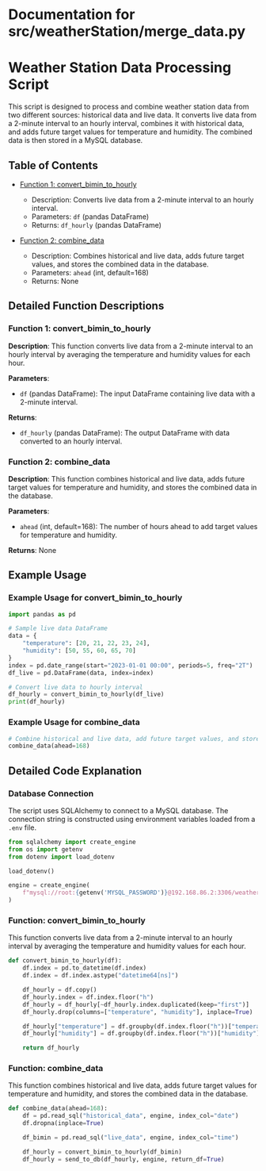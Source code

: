 # Documentation for src/weatherStation/merge_data.py

# Weather Station Data Processing Script

This script is designed to process and combine weather station data from two different sources: historical data and live data. It converts live data from a 2-minute interval to an hourly interval, combines it with historical data, and adds future target values for temperature and humidity. The combined data is then stored in a MySQL database.

## Table of Contents

- [Function 1: convert_bimin_to_hourly](#function-1-convert_bimin_to_hourly)
  - Description: Converts live data from a 2-minute interval to an hourly interval.
  - Parameters: `df` (pandas DataFrame)
  - Returns: `df_hourly` (pandas DataFrame)

- [Function 2: combine_data](#function-2-combine_data)
  - Description: Combines historical and live data, adds future target values, and stores the combined data in the database.
  - Parameters: `ahead` (int, default=168)
  - Returns: None

## Detailed Function Descriptions

### Function 1: convert_bimin_to_hourly

**Description**: This function converts live data from a 2-minute interval to an hourly interval by averaging the temperature and humidity values for each hour.

**Parameters**:
- `df` (pandas DataFrame): The input DataFrame containing live data with a 2-minute interval.

**Returns**:
- `df_hourly` (pandas DataFrame): The output DataFrame with data converted to an hourly interval.

### Function 2: combine_data

**Description**: This function combines historical and live data, adds future target values for temperature and humidity, and stores the combined data in the database.

**Parameters**:
- `ahead` (int, default=168): The number of hours ahead to add target values for temperature and humidity.

**Returns**: None

## Example Usage

### Example Usage for convert_bimin_to_hourly

```python
import pandas as pd

# Sample live data DataFrame
data = {
    "temperature": [20, 21, 22, 23, 24],
    "humidity": [50, 55, 60, 65, 70]
}
index = pd.date_range(start="2023-01-01 00:00", periods=5, freq="2T")
df_live = pd.DataFrame(data, index=index)

# Convert live data to hourly interval
df_hourly = convert_bimin_to_hourly(df_live)
print(df_hourly)
```

### Example Usage for combine_data

```python
# Combine historical and live data, add future target values, and store in the database
combine_data(ahead=168)
```

## Detailed Code Explanation

### Database Connection

The script uses SQLAlchemy to connect to a MySQL database. The connection string is constructed using environment variables loaded from a `.env` file.

```python
from sqlalchemy import create_engine
from os import getenv
from dotenv import load_dotenv

load_dotenv()

engine = create_engine(
    f"mysql://root:{getenv('MYSQL_PASSWORD')}@192.168.86.2:3306/weather_station"
)
```

### Function: convert_bimin_to_hourly

This function converts live data from a 2-minute interval to an hourly interval by averaging the temperature and humidity values for each hour.

```python
def convert_bimin_to_hourly(df):
    df.index = pd.to_datetime(df.index)
    df.index = df.index.astype("datetime64[ns]")

    df_hourly = df.copy()
    df_hourly.index = df.index.floor("h")
    df_hourly = df_hourly[~df_hourly.index.duplicated(keep="first")]
    df_hourly.drop(columns=["temperature", "humidity"], inplace=True)

    df_hourly["temperature"] = df.groupby(df.index.floor("h"))["temperature"].mean()
    df_hourly["humidity"] = df.groupby(df.index.floor("h"))["humidity"].mean()

    return df_hourly
```

### Function: combine_data

This function combines historical and live data, adds future target values for temperature and humidity, and stores the combined data in the database.

```python
def combine_data(ahead=168):
    df = pd.read_sql("historical_data", engine, index_col="date")
    df.dropna(inplace=True)

    df_bimin = pd.read_sql("live_data", engine, index_col="time")

    df_hourly = convert_bimin_to_hourly(df_bimin)
    df_hourly = send_to_db(df_hourly, engine, return_df=True)


